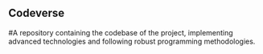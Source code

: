 ## Codeverse
#A repository containing the codebase of the project, implementing advanced technologies and following robust programming methodologies.
 
          
        
 
